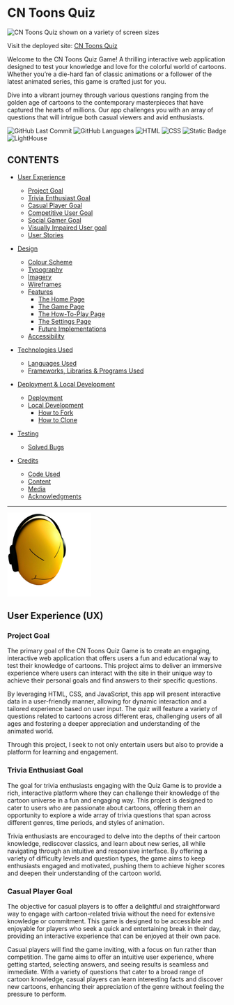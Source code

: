 # CN Toons Quiz
![CN Toons Quiz shown on a variety of screen sizes](./documentation/#)

Visit the deployed site: [CN Toons Quiz](https://gokwori.github.io/CN-Toons-Quiz/)

Welcome to the CN Toons Quiz Game! A thrilling interactive web application designed to test your knowledge and love for the colorful world of cartoons. Whether you’re a die-hard fan of classic animations or a follower of the latest animated series, this game is crafted just for you.

Dive into a vibrant journey through various questions ranging from the golden age of cartoons to the contemporary masterpieces that have captured the hearts of millions. Our app challenges you with an array of questions that will intrigue both casual viewers and avid enthusiasts.


![GitHub Last Commit](#)
![GitHub Languages](#)
![HTML](#)
![CSS](#)
![Static Badge](#)
![LightHouse](#)


## CONTENTS

* [User Experience](#user-experience-ux)
  * [Project Goal](#project-goal)
  * [Trivia Enthusiast Goal](#trivia-enthusiast-goal)
  * [Casual Player Goal](#casual-player-goal)
  * [Competitive User Goal](#business-goal)
  * [Social Gamer Goal](social-gamer-goal)
  * [Visually Impaired User goal](visually-impaired-user-goal)
  * [User Stories](#user-stories)
  

* [Design](#design)
  * [Colour Scheme](#colour-scheme)
  * [Typography](#typography)
  * [Imagery](#imagery)
  * [Wireframes](#wireframes)
  * [Features](#features)
    * [The Home Page](#the-home-page)
    * [The Game Page](#the-game-page)
    * [The How-To-Play Page](#the-how-to-play-page)
    * [The Settings Page](#the-settings-page)
    * [Future Implementations](#future-implementations)
  * [Accessibility](#accessibility)

* [Technologies Used](#technologies-used)
  * [Languages Used](#languages-used)
  * [Frameworks, Libraries & Programs Used](#frameworks-libraries--programs-used)

* [Deployment & Local Development](#deployment--local-development)
  * [Deployment](#deployment)
  * [Local Development](#local-development)
    * [How to Fork](#how-to-fork)
    * [How to Clone](#how-to-clone)

* [Testing](#testing)
  * [Solved Bugs](#solved-bugs)
  
* [Credits](#credits)
  * [Code Used](#code-used)
  * [Content](#content)
  * [Media](#media)
  * [Acknowledgments](#acknowledgments)

- - -
![CN Toons Quiz Banner](assets/favicon_io/android-chrome-192x192.png)

## User Experience (UX)

### Project Goal

The primary goal of the CN Toons Quiz Game is to create an engaging, interactive web application that offers users a fun and educational way to test their knowledge of cartoons. This project aims to deliver an immersive experience where users can interact with the site in their unique way to achieve their personal goals and find answers to their specific questions.

By leveraging HTML, CSS, and JavaScript, this app will present interactive data in a user-friendly manner, allowing for dynamic interaction and a tailored experience based on user input. The quiz will feature a variety of questions related to cartoons across different eras, challenging users of all ages and fostering a deeper appreciation and understanding of the animated world.

Through this project, I seek to not only entertain users but also to provide a platform for learning and engagement. 

### Trivia Enthusiast Goal

The goal for trivia enthusiasts engaging with the Quiz Game is to provide a rich, interactive platform where they can challenge their knowledge of the cartoon universe in a fun and engaging way. This project is designed to cater to users who are passionate about cartoons, offering them an opportunity to explore a wide array of trivia questions that span across different genres, time periods, and styles of animation.

Trivia enthusiasts are encouraged to delve into the depths of their cartoon knowledge, rediscover classics, and learn about new series, all while navigating through an intuitive and responsive interface. By offering a variety of difficulty levels and question types, the game aims to keep enthusiasts engaged and motivated, pushing them to achieve higher scores and deepen their understanding of the cartoon world.

### Casual Player Goal

The objective for casual players is to offer a delightful and straightforward way to engage with cartoon-related trivia without the need for extensive knowledge or commitment. This game is designed to be accessible and enjoyable for players who seek a quick and entertaining break in their day, providing an interactive experience that can be enjoyed at their own pace.

Casual players will find the game inviting, with a focus on fun rather than competition. The game aims to offer an intuitive user experience, where getting started, selecting answers, and seeing results is seamless and immediate. With a variety of questions that cater to a broad range of cartoon knowledge, casual players can learn interesting facts and discover new cartoons, enhancing their appreciation of the genre without feeling the pressure to perform.
